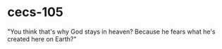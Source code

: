# cecs-105
"You think that's why God stays in heaven? Because he fears what he's created here on Earth?"

